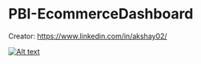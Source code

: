 # PBI-EcommerceDashboard

Creator: https://www.linkedin.com/in/akshay02/

[![Alt text](https://user-images.githubusercontent.com/34673684/133926938-82c6e6f5-cc61-4d1b-8da2-84a24fb92abc.png)](https://www.youtube.com/watch?v=HZ2BbisBwf0)
